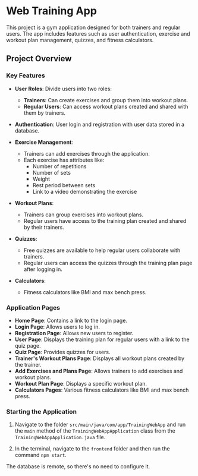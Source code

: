 # Web Training App

This project is a gym application designed for both trainers and regular users. The app includes features such as user authentication, exercise and workout plan management, quizzes, and fitness calculators.

## Project Overview

### Key Features
- **User Roles**: Divide users into two roles:
  - **Trainers**: Can create exercises and group them into workout plans.
  - **Regular Users**: Can access workout plans created and shared with them by trainers.
  
- **Authentication**: User login and registration with user data stored in a database.

- **Exercise Management**:
  - Trainers can add exercises through the application.
  - Each exercise has attributes like:
    - Number of repetitions
    - Number of sets
    - Weight
    - Rest period between sets
    - Link to a video demonstrating the exercise
  
- **Workout Plans**:
  - Trainers can group exercises into workout plans.
  - Regular users have access to the training plan created and shared by their trainers.

- **Quizzes**:
  - Free quizzes are available to help regular users collaborate with trainers.
  - Regular users can access the quizzes through the training plan page after logging in.

- **Calculators**:
  - Fitness calculators like BMI and max bench press.

### Application Pages
- **Home Page**: Contains a link to the login page.
- **Login Page**: Allows users to log in.
- **Registration Page**: Allows new users to register.
- **User Page**: Displays the training plan for regular users with a link to the quiz page.
- **Quiz Page**: Provides quizzes for users.
- **Trainer's Workout Plans Page**: Displays all workout plans created by the trainer.
- **Add Exercises and Plans Page**: Allows trainers to add exercises and workout plans.
- **Workout Plan Page**: Displays a specific workout plan.
- **Calculators Pages**: Various fitness calculators like BMI and max bench press.

### Starting the Application

1. Navigate to the folder `src/main/java/com/app/TrainingWebApp` and run the `main` method of the `TrainingWebAppApplication` class from the `TrainingWebAppApplication.java` file.

2. In the terminal, navigate to the `frontend` folder and then run the command `npm start`.

The database is remote, so there's no need to configure it.

